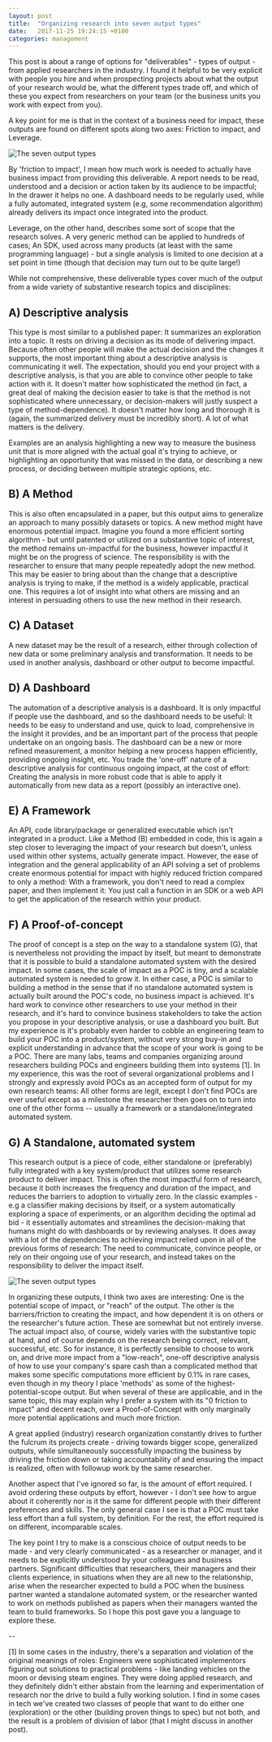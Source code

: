 ```yaml
---
layout: post
title:  "Organizing research into seven output types"
date:   2017-11-25 19:24:15 +0100
categories: management
---
```


This post is about a range of options for "deliverables" - types of output - from applied researchers in the industry. I found it helpful to be very explicit with people you hire and when prospecting projects about what the output of your research would be, what the different types trade off, and which of these you expect from researchers on your team (or the business units you work with expect from you).

A key point for me is that in the context of a business need for impact, these outputs are found on different spots along two axes: Friction to impact, and Leverage.

![The seven output types](/assets/types-of-research.png)

By 'friction to impact', I mean how much work is needed to actually have business impact from providing this deliverable. A report needs to be read, understood and a decision or action taken by its audience to be impactful; In the drawer it helps no one. A dashboard needs to be regularly used, while a fully automated, integrated system (e.g, some recommendation algorithm) already delivers its impact once integrated into the product.

Leverage, on the other hand, describes some sort of scope that the research solves. A very generic method can be applied to hundreds of cases; An SDK, used across many products (at least with the same programming language) - but a single analysis is limited to one decision at a set point in time (though that decision may turn out to be quite large!)

While not comprehensive, these deliverable types cover much of the output from a wide variety of substantive research topics and disciplines:

## A) Descriptive analysis

This type is most similar to a published paper: It summarizes an exploration into a topic. It rests on driving a decision as its mode of delivering impact. Because often other people will make the actual decision and the changes it supports, the most important thing about a descriptive analysis is communicating it well. The expectation, should you end your project with a descriptive analysis, is that you are able to convince other people to take action with it. It doesn't matter how sophisticated the method (in fact, a great deal of making the decision easier to take is that the method is not sophisticated where unnecessary, or decision-makers will justly suspect a type of method-dependence). It doesn't matter how long and thorough it is (again, the summarized delivery must be incredibly short). A lot of what matters is the delivery.

Examples are an analysis highlighting a new way to measure the business unit that is more aligned with the actual goal it's trying to achieve, or highlighting an opportunity that was missed in the data, or describing a new process, or deciding between multiple strategic options, etc.

## B) A Method

This is also often encapsulated in a paper, but this output aims to generalize an approach to many possibly datasets or topics. A new method might have enormous potential impact. Imagine you found a more efficient sorting algorithm - but until patented or utilized on a substantive topic of interest, the method remains un-impactful for the business, however impactful it might be on the progress of science. The responsibility is with the researcher to ensure that many people repeatedly adopt the new method. This may be easier to bring about than the change that a descriptive analysis is trying to make, if the method is a widely applicable, practical one. This requires a lot of insight into what others are missing and an interest in persuading others to use the new method in their research.

## C) A Dataset

A new dataset may be the result of a research, either through collection of new data or some preliminary analysis and transformation. It needs to be used in another analysis, dashboard or other output to become impactful.

## D) A Dashboard

The automation of a descriptive analysis is a dashboard. It is only impactful if people use the dashboard, and so the dashboard needs to be useful: It needs to be easy to understand and use, quick to load, comprehensive in the insight it provides, and be an important part of the process that people undertake on an ongoing basis. The dashboard can be a new or more refined measurement, a monitor helping a new process happen efficiently, providing ongoing insight, etc. You trade the 'one-off' nature of a descriptive analysis for continuous ongoing impact, at the cost of effort: Creating the analysis in more robust code that is able to apply it automatically from new data as a report (possibly an interactive one).

## E) A Framework

An API, code library/package or generalized executable which isn't integrated in a product. Like a Method (B) embedded in code, this is again a step closer to leveraging the impact of your research but doesn't, unless used within other systems, actually generate impact. However, the ease of integration and the general applicability of an API solving a set of problems create enormous potential for impact with highly reduced friction compared to only a method: With a framework, you don't need to read a complex paper, and then implement it: You just call a function in an SDK or a web API to get the application of the research within your product.

## F) A Proof-of-concept

The proof of concept is a step on the way to a standalone system (G), that is nevertheless not providing the impact by itself, but meant to demonstrate that it is possible to build a standalone automated system with the desired impact. In some cases, the scale of impact as a POC is tiny, and a scalable automated system is needed to grow it. In either case, a POC is similar to building a method in the sense that if no standalone automated system is actually built around the POC's code, no business impact is achieved. It's hard work to convince other researchers to use your method in their research, and it's hard to convince business stakeholders to take the action you propose in your descriptive analysis, or use a dashboard you built. But my experience is it's probably even harder to cobble an engineering team to build your POC into a product/system, without very strong buy-in and explicit understanding in advance that the scope of your work is going to be a POC. There are many labs, teams and companies organizing around researchers building POCs and engineers building them into systems [1]. In my experience, this was the root of several organizational problems and I strongly and expressly avoid POCs as an accepted form of output for my own research teams: All other forms are legit, except I don't find POCs are ever useful except as a milestone the researcher then goes on to turn into one of the other forms -- usually a framework or a standalone/integrated automated system.

## G) A Standalone, automated system

This research output is a piece of code, either standalone or (preferably) fully integrated with a key system/product that utilizes some research product to deliver impact. This is often the most impactful form of research, because it both increases the frequency and duration of the impact, and reduces the barriers to adoption to virtually zero. In the classic examples - e.g a classifier making decisions by itself, or a system automatically exploring a space of experiments, or an algorithm deciding the optimal ad bid - it essentially automates and streamlines the decision-making that humans might do with dashboards or by reviewing analyses. It does away with a lot of the dependencies to achieving impact relied upon in all of the previous forms of research: The need to communicate, convince people, or rely on their ongoing use of your research, and instead takes on the responsibility to deliver the impact itself.

![The seven output types](/assets/types-of-research.png)

In organizing these outputs, I think two axes are interesting: One is the potential scope of impact, or "reach" of the output. The other is the barriers/friction to creating the impact, and how dependent it is on others or the researcher's future action. These are somewhat but not entirely inverse. The actual impact also, of course, widely varies with the substantive topic at hand, and of course depends on the research being correct, relevant, successful, etc. So for instance, it is perfectly sensible to choose to work on, and drive more impact from a "low-reach", one-off descriptive analysis of how to use your company's spare cash than a complicated method that makes some specific computations more efficient by 0.1% in rare cases, even though in my theory I place 'methods' as some of the highest-potential-scope output. But when several of these are applicable, and in the same topic, this may explain why I prefer a system with its "0 friction to impact" and decent reach, over a Proof-of-Concept with only marginally more potential applications and much more friction.

A great applied (industry) research organization constantly drives to further the fulcrum its projects create - driving towards bigger scope, generalized outputs, while simultaneously successfully impacting the business by driving the friction down or taking accountability of and ensuring the impact is realized, often with followup work by the same researcher.

Another aspect that I've ignored so far, is the amount of effort required. I avoid ordering these outputs by effort, however - I don't see how to argue about it coherently nor is it the same for different people with their different preferences and skills. The only general case I see is that a POC must take less effort than a full system, by definition. For the rest, the effort required is on different, incomparable scales.

The key point I try to make is a conscious choice of output needs to be made - and very clearly communicated - as a researcher or manager, and it needs to be explicitly understood by your colleagues and business partners. Significant difficulties that researchers, their managers and their clients experience, in situations when they are all new to the relationship, arise when the researcher expected to build a POC when the business partner wanted a standalone automated system, or the researcher wanted to work on methods published as papers when their managers wanted the team to build frameworks. So I hope this post gave you a language to explore these.

--

[1] In some cases in the industry, there's a separation and violation of the original meanings of roles: Engineers were sophisticated implementors figuring out solutions to practical problems - like landing vehicles on the moon or devising steam engines. They were doing applied research, and they definitely didn't either abstain from the learning and experimentation of research nor the drive to build a fully working solution. I find in some cases in tech we've created two classes of people that want to do either one (exploration) or the other (building proven things to spec) but not both, and the result is a problem of division of labor (that I might discuss in another post).
